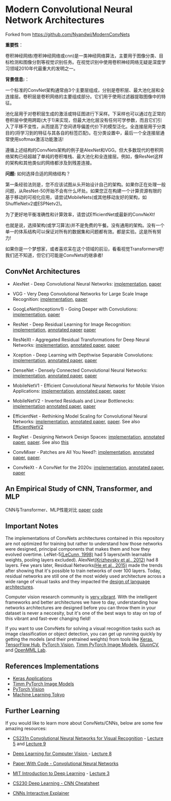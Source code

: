 # Modern Convolutional Neural Network Architectures
Forked from https://github.com/Nyandwi/ModernConvNets

**重要性**：

卷积神经网络(卷积神经网络或cnn)是一类神经网络算法，主要用于图像分类、目标检测和图像分割等视觉识别任务。在视觉识别中使用卷积神经网络无疑是深度学习领域2010年代最重大的发明之一。

**背景信息:**：

一个标准的ConvNet架构通常由3个主要层组成，分别是卷积层、最大池化层和全连接层。卷积层是卷积网络的主要组成部分。它们用于使用过滤器提取图像中的特征。

池化层用于对卷积层生成的激活或特征图进行下采样。下采样也可以通过在正常的卷积层中使用跨距(大于1)来实现，但最大池化层没有任何可学参数，而且它们引入了平移不变性，从而提高了空间诱导偏差代价下的模型泛化。全连接层用于分类目的(将学习到的特征与其各自的标签匹配)。在分类设置中，最后一个全连接层通常使用softmax激活功能激活!

遵循上述结构的ConvNets架构的例子是AlexNet和VGG。但大多数现代的卷积网络架构已经超越了单纯的卷积堆栈、最大池化和全连接层。例如，像ResNet这样的架构和其他类似的网络都涉及到残差连接。

**问题:** 如何选择合适的网络结构？

第一条经验法则是，您不应该试图从头开始设计自己的架构。如果你正在处理一般问题，从ResNet-50开始不会有什么坏处。如果您正在构建一个计算资源有限的基于移动的可视化应用，请尝试MobileNets(或其他移动友好的架构，如ShuffleNetv2或ESPNetv2)。

为了更好地平衡准确性和计算效率，请尝试EfficientNet或最新的ConvNeXt!

也就是说，选择架构(或学习算法)并不是免费的午餐。没有通用的架构。没有一个单一的体系结构可以保证对所有的数据集和问题都有效。都是实验。这是所有努力!

如果你是一个梦想家，或者喜欢呆在这个领域的前沿，看看视觉Transformers吧! 我们还不知道，但它们可能是ConvNets的继承者!

## ConvNet Architectures

* AlexNet - Deep Convolutional Neural Networks: [implementation](convnets/01-alexnet.ipynb), [paper](https://proceedings.neurips.cc/paper/2012/file/c399862d3b9d6b76c8436e924a68c45b-Paper.pdf)
  
* VGG - Very Deep Convolutional Networks for Large Scale Image Recognition: [implementation](convnets/02-vgg.ipynb), [paper](https://arxiv.org/pdf/1409.1556.pdf)
  
* GoogLeNet(Inceptionv1) - Going Deeper with Convolutions: [implementation](convnets/03-googlenet.ipynb), [paper](https://arxiv.org/abs/1409.4842)

* ResNet - Deep Residual Learning for Image Recognition: [implementation](convnets/04-resnet.ipynb), [annotated paper](annotated_papers/resnet.pdf) [paper](https://arxiv.org/abs/1512.03385)

* ResNeXt - Aggregated Residual Transformations for Deep Neural Networks: [implementation](convnets/06-resnext.ipynb), [annotated paper](annotated_papers/resnext.pdf), [paper](https://arxiv.org/abs/1611.05431v2)

* Xception - Deep Learning with Depthwise Separable Convolutions: [implementation](convnets/07-xception.ipynb), [annotated paper](annotated_papers/xception.pdf), [paper](https://arxiv.org/abs/1610.02357)

* DenseNet - Densely Connected Convolutional Neural Networks: [implementation](convnets/05-densenet.ipynb), [annotated paper](annotated_papers/densenet.pdf), [paper](https://arxiv.org/abs/1608.06993v5)

* MobileNetV1 - Efficient Convolutional Neural Networks for Mobile Vision Applications: [implementation](convnets/08-mobilenet.ipynb), [annotated paper](annotated_papers/mobilenet.pdf), [paper](https://arxiv.org/abs/1704.04861v1)

* MobileNetV2 - Inverted Residuals and Linear Bottlenecks: [implementation](convnets/09-mobilenetv2.ipynb) [annotated paper](annotated_papers/mobilenetv2.pdf), [paper](https://arxiv.org/abs/1801.04381)

* EfficientNet - Rethinking Model Scaling for Convolutional Neural Networks: [implementation](convnets/10-efficientnet.ipynb), [annotated paper](annotated_papers/efficientnetv1.pdf), [paper](https://arxiv.org/abs/1905.11946v5). See also [EfficientNetV2](https://arxiv.org/abs/2104.00298v3)

* RegNet - Designing Network Design Spaces: [implementation](convnets/11-regnet.ipynb), [annotated paper](annotated_papers/regnet.pdf), [paper](hhttps://arxiv.org/abs/2003.13678). See also [this](https://arxiv.org/abs/2103.06877)

* ConvMixer - Patches are All You Need?: [implementation](convnets/12-convmixer.ipynb), [annotated paper](annotated_papers/convmixer.pdf), [paper](https://openreview.net/pdf?id=TVHS5Y4dNvM).

* ConvNeXt - A ConvNet for the 2020s: [implementation](convnets/13-convnext.ipynb), [annotated paper](annotated_papers/convnexts.pdf), [paper](https://arxiv.org/abs/2201.03545)

## An Empirical Study of CNN, Transformer, and MLP
CNN与Transformer、MLP性能对比
[paper](https://arxiv.org/pdf/2108.13002.pdf)  [code](https://github.com/microsoft/SPACH)

## Important Notes

The implementations of ConvNets architectures contained in this repository are not optimized for training but rather to understand how those networks were designed, principal components that makes them and how they evolved overtime. LeNet-5[(LeCunn, 1998)](http://vision.stanford.edu/cs598_spring07/papers/Lecun98.pdf) had 5 layers(with learnable weights, pooling layers excluded). AlexNet[(Krizhevsky et al., 2012)](https://proceedings.neurips.cc/paper/2012/file/c399862d3b9d6b76c8436e924a68c45b-Paper.pdf) had 8 layers. Few years later, Residual Networks[(He et al., 2015)](https://arxiv.org/abs/1512.03385) made the trends after showing that it's possible to train networks of over 100 layers. Today, residual networks are still one of the most widely used architecture across a wide range of visual tasks and they impacted the [design of language architectures](https://arxiv.org/abs/2203.00555). 

Computer vision research community is [very vibrant](https://twitter.com/Jeande_d/status/1446468370182799364).
With the intelligent frameworks and better architectures we have to day, understanding how networks architectures are designed before you can throw them in your dataset is never a neccesity, but it's one of the best ways to stay on top of this vibrant and fast-ever changing field!

If you want to use ConvNets for solving a visual recognition tasks such as image classification or object detection, you can get up running quickly by getting the models (and their pretrained weights) from tools like [Keras](https://keras.io), [TensorFlow Hub](https://tfhub.dev), [PyTorch Vision](https://github.com/pytorch/vision), [Timm PyTorch Image Models](https://github.com/rwightman/pytorch-image-models), [GluonCV](https://cv.gluon.ai), and [OpenMML Lab](https://github.com/open-mmlab).


## References Implementations

* [Keras Applications](https://github.com/keras-team/keras/tree/master/keras/applications)
* [Timm PyTorch Image Models](https://github.com/rwightman/pytorch-image-models)
* [PyTorch Vision](https://github.com/pytorch/vision)
* [Machine Learning Tokyo](https://github.com/Machine-Learning-Tokyo/CNN-Architectures)

## Further Learning

If you would like to learn more about ConvNets/CNNs, below are some few amazing resources:

* [CS231n Convolutional Neural Networks for Visual Recognition](http://cs231n.stanford.edu) - [Lecture 5](https://www.youtube.com/watch?v=bNb2fEVKeEo&list=PL3FW7Lu3i5JvHM8ljYj-zLfQRF3EO8sYv&index=5) and [Lecture 9](https://www.youtube.com/watch?v=DAOcjicFr1Y&list=PL3FW7Lu3i5JvHM8ljYj-zLfQRF3EO8sYv&index=9)

* [Deep Learning for Computer Vision ](https://www.youtube.com/playlist?list=PL5-TkQAfAZFbzxjBHtzdVCWE0Zbhomg7r) - [Lecture 8](https://www.youtube.com/watch?v=XaZIlVrIO-Q&list=PL5-TkQAfAZFbzxjBHtzdVCWE0Zbhomg7r&index=8)

* [Paper With Code - Convolutional Neural Networks](https://paperswithcode.com/methods/category/convolutional-neural-networks)

* [MIT Introduction to Deep Learning](http://introtodeeplearning.com) - [Lecture 3](https://www.youtube.com/watch?v=AjtX1N_VT9E&list=PLtBw6njQRU-rwp5__7C0oIVt26ZgjG9NI&index=4)

* [CS230 Deep Learning - CNN Cheatsheet](https://stanford.edu/~shervine/teaching/cs-230/cheatsheet-convolutional-neural-networks)

* [CNNs Interactive Explainer](https://poloclub.github.io/cnn-explainer/)
